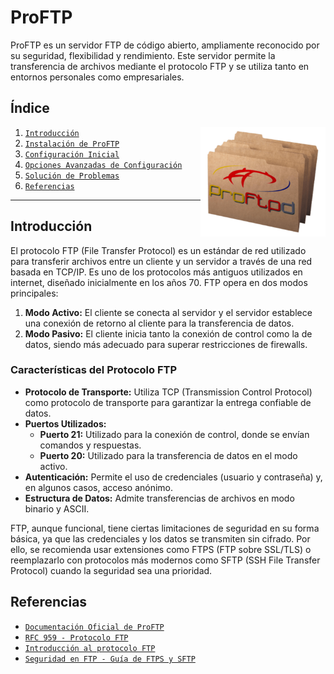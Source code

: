 # ProFTP

ProFTP es un servidor FTP de código abierto, ampliamente reconocido por su seguridad, flexibilidad y rendimiento. Este servidor permite la transferencia de archivos mediante el protocolo FTP y se utiliza tanto en entornos personales como empresariales.

## Índice

<img src="/image/pngegg.png" alt="GIF" width="200" height="175" align="right">

1. [`Introducción`](#introducción)
2. [`Instalación de ProFTP`](/doc/instalación-de-proftp.md)
3. [`Configuración Inicial`](/doc/configuración-inicial.md)
4. [`Opciones Avanzadas de Configuración`](/doc/opciones-avanzadas-de-configuración.md)
5. [`Solución de Problemas`](/doc/solución-de-problemas.md)
6. [`Referencias`](#referencias)

---

## Introducción

El protocolo FTP (File Transfer Protocol) es un estándar de red utilizado para transferir archivos entre un cliente y un servidor a través de una red basada en TCP/IP. Es uno de los protocolos más antiguos utilizados en internet, diseñado inicialmente en los años 70. FTP opera en dos modos principales:

1. **Modo Activo:** El cliente se conecta al servidor y el servidor establece una conexión de retorno al cliente para la transferencia de datos.
2. **Modo Pasivo:** El cliente inicia tanto la conexión de control como la de datos, siendo más adecuado para superar restricciones de firewalls.

### Características del Protocolo FTP

- **Protocolo de Transporte:** Utiliza TCP (Transmission Control Protocol) como protocolo de transporte para garantizar la entrega confiable de datos.
- **Puertos Utilizados:**
  - **Puerto 21:** Utilizado para la conexión de control, donde se envían comandos y respuestas.
  - **Puerto 20:** Utilizado para la transferencia de datos en el modo activo.
- **Autenticación:** Permite el uso de credenciales (usuario y contraseña) y, en algunos casos, acceso anónimo.
- **Estructura de Datos:** Admite transferencias de archivos en modo binario y ASCII.

FTP, aunque funcional, tiene ciertas limitaciones de seguridad en su forma básica, ya que las credenciales y los datos se transmiten sin cifrado. Por ello, se recomienda usar extensiones como FTPS (FTP sobre SSL/TLS) o reemplazarlo con protocolos más modernos como SFTP (SSH File Transfer Protocol) cuando la seguridad sea una prioridad.

## Referencias

- [`Documentación Oficial de ProFTP`](http://www.proftpd.org/)
- [`RFC 959 - Protocolo FTP`](https://www.rfc-editor.org/rfc/rfc959)
- [`Introducción al protocolo FTP`](https://www.lifewire.com/file-transfer-protocol-overview-817944)
- [`Seguridad en FTP - Guía de FTPS y SFTP`](https://www.ssl.com/article/ftps-vs-sftp-understanding-the-differences/)


